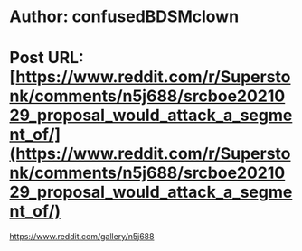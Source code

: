 # Author: confusedBDSMclown
# Post URL: [https://www.reddit.com/r/Superstonk/comments/n5j688/srcboe2021029_proposal_would_attack_a_segment_of/](https://www.reddit.com/r/Superstonk/comments/n5j688/srcboe2021029_proposal_would_attack_a_segment_of/)


https://www.reddit.com/gallery/n5j688